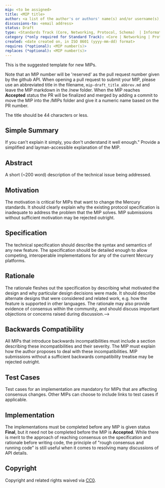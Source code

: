 ```yaml
---
mip: <to be assigned>
title: <MIP title>
author: <a list of the author's or authors' name(s) and/or username(s), or name(s) and email(s), e.g. (use with the parentheses or triangular brackets): FirstName LastName (@GitHubUsername), FirstName LastName <foo@bar.com>, FirstName (@GitHubUsername) and GitHubUsername (@GitHubUsername)>
discussions-to: <email address>
status: Draft
type: <Standards Track (Core, Networking, Protocol, Schema)  | Informational | Meta>
category (*only required for Standard Track): <Core | Networking | Protocol | Schema>
created: <date created on, in ISO 8601 (yyyy-mm-dd) format>
requires (*optional): <MIP number(s)>
replaces (*optional): <MIP number(s)>
---
```


<!--You can leave these HTML comments in your merged MIP and delete the visible duplicate text guides, they will not appear and may be helpful to refer to if you edit it again. 

This is the suggested template for new MIPs.
Note that an MIP number will be 'reserved' as the pull request number given by the github API. When opening a pull request to submit your MIP, please use an abbreviated title in the filename, `mip-draft_title_abbrev.md` and leave the MIP markdown in the /new folder. The abbreviated title should be 44 characters or less.
When the MIP reaches **Accepted** status the PR will be finalized and merged by adding a commit to move the MIP into the /MIPs folder and give it a numeric name based on the PR number.
-->
This is the suggested template for new MIPs.

Note that an MIP number will be 'reserved' as the pull request number given by the github API. When opening a pull request to submit your MIP, please use an abbreviated title in the filename, `mip-draft_title_abbrev.md` and leave the MIP markdown in the /new folder. When the MIP reaches **Accepted** status the PR will be finalized and merged by adding a commit to move the MIP into the /MIPs folder and give it a numeric name based on the PR number.

The title should be 44 characters or less.

## Simple Summary
<!--"If you can't explain it simply, you don't understand it well enough." Provide a simplified and layman-accessible explanation of the MIP.-->
If you can't explain it simply, you don't understand it well enough." Provide a simplified and layman-accessible explanation of the MIP.

## Abstract
<!--A short (~200 word) description of the technical issue being addressed.-->
A short (~200 word) description of the technical issue being addressed.

## Motivation
<!--The motivation is critical for MIPs that want to change the Mercury standards. It should clearly explain why the existing specification is inadequate to address the problem that the MIP solves. MIP submissions without sufficient motivation may be rejected outright.-->
The motivation is critical for MIPs that want to change the Mercury standards. It should clearly explain why the existing protocol specification is inadequate to address the problem that the MIP solves. MIP submissions without sufficient motivation may be rejected outright.

## Specification
<!--The technical specification should describe the syntax and semantics of any new feature. The specification should be detailed enough to allow competing, interoperable implementations for any of the current Mercury platforms ().-->
The technical specification should describe the syntax and semantics of any new feature. The specification should be detailed enough to allow competing, interoperable implementations for any of the current Mercury platforms.

## Rationale
<!--The rationale fleshes out the specification by describing what motivated the design and why particular design decisions were made. It should describe alternate designs that were considered and related work, e.g. how the feature is supported in other languages. The rationale may also provide evidence of consensus within the community, and should discuss important objections or concerns raised during discussion.-->
The rationale fleshes out the specification by describing what motivated the design and why particular design decisions were made. It should describe alternate designs that were considered and related work, e.g. how the feature is supported in other languages. The rationale may also provide evidence of consensus within the community, and should discuss important objections or concerns raised during discussion.-->

## Backwards Compatibility
<!--All MIPs that introduce backwards incompatibilities must include a section describing these incompatibilities and their severity. The MIP must explain how the author proposes to deal with these incompatibilities. MIP submissions without a sufficient backwards compatibility treatise may be rejected outright.-->
All MIPs that introduce backwards incompatibilities must include a section describing these incompatibilities and their severity. The MIP must explain how the author proposes to deal with these incompatibilities. MIP submissions without a sufficient backwards compatibility treatise may be rejected outright.

## Test Cases
<!--Test cases for an implementation are mandatory for MIPs that are affecting 'Standards' track changes. Other MIPs can choose to include links to test cases if applicable.-->
Test cases for an implementation are mandatory for MIPs that are affecting consensus changes. Other MIPs can choose to include links to test cases if applicable.

## Implementation
<!--The implementations must be completed before any MIP is given status "Final", but it need not be completed before the MIP is accepted. While there is merit to the approach of reaching consensus on the specification and rationale before writing code, the principle of "rough consensus and running code" is still useful when it comes to resolving many discussions of API details.-->
The implementations must be completed before any MIP is given status **Final**, but it need not be completed before the MIP is **Accepted**. While there is merit to the approach of reaching consensus on the specification and rationale before writing code, the principle of "rough consensus and running code" is still useful when it comes to resolving many discussions of API details.

## Copyright
Copyright and related rights waived via [CC0](https://creativecommons.org/publicdomain/zero/1.0/).